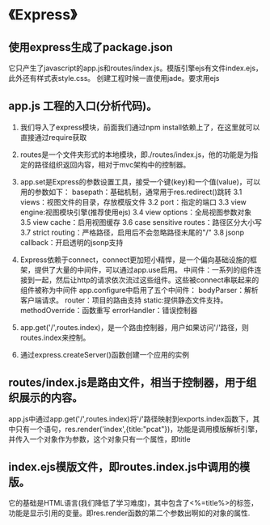 # 《Express》

## 使用express生成了package.json

它只产生了javascript的app.js和routes/index.js。模版引擎ejs有文件index.ejs，此外还有样式表style.css。
创建工程时候一直使用jade。要求用ejs


## app.js 工程的入口(分析代码)。

1. 我们导入了express模块，前面我们通过npm install依赖上了，在这里就可以直接通过require获取

2. routes是一个文件夹形式的本地模块，即./routes/index.js，他的功能是为指定的路径组织返回内容，相对于mvc架构中的控制器。

3. app.set是Express的参数设置工具，接受一个键(key)和一个值(value)，可以用的参数如下：
basepath：基础机制，通常用于res.redirect()跳转
3.1 views：视图文件的目录，存放模版文件
3.2 port：指定的端口
3.3 view engine:视图模块引擎(推荐使用ejs)
3.4 view options：全局视图参数对象
3.5 view cache：启用视图缓存
3.6 case sensitive routes：路径区分大小写
3.7 strict routing：严格路径，启用后不会忽略路径末尾的"/"
3.8 jsonp callback：开启透明的jsonp支持

4. Express依赖于connect，connect更加短小精悍，是一个偏向基础设施的框架，提供了大量的中间件，可以通过app.use启用。
中间件：一系列的组件连接到一起，然后让http的请求依次流过这些组件。这些被connect串联起来的组件被称为中间件
app.configure中启用了五个中间件：
bodyParser：解析客户端请求。
router：项目的路由支持
static:提供静态文件支持。
methodOverride：函数重写
errorHandler：错误控制器

5. app.get('/',routes.index)，是一个路由控制器，用户如果访问'/'路径，则routes.index来控制。

6. 通过express.createServer()函数创建一个应用的实例

## routes/index.js是路由文件，相当于控制器，用于组织展示的内容。

app.js中通过app.get('/',routes.index)将'/'路径映射到exports.index函数下，其中只有一个语句，res.render('index',{title:"pcat"})，功能是调用模版解析引擎，并传入一个对象作为参数，这个对象只有一个属性，即title

## index.ejs模版文件，即routes.index.js中调用的模版。

它的基础是HTML语言(我们降低了学习难度)，其中包含了<%=title%>的标签，功能是显示引用的变量。即res.render函数的第二个参数出啊如的对象的属性.
 
